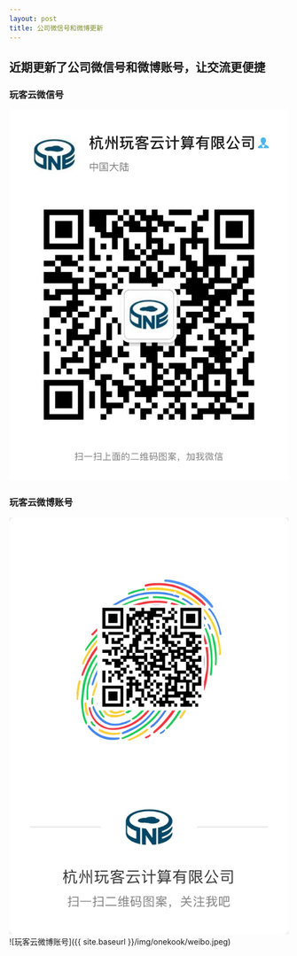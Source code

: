 ```yaml
---
layout: post
title: 公司微信号和微博更新
---
```


## 近期更新了公司微信号和微博账号，让交流更便捷

### 玩客云微信号

![玩客云微信号](/img/onekook/wechat.jpeg)

### 玩客云微博账号

![玩客云微博账号](../img/onekook/weibo.jpeg)
![玩客云微博账号]({{ site.baseurl }}/img/onekook/weibo.jpeg)
